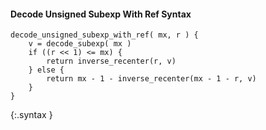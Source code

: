 #### Decode Unsigned Subexp With Ref Syntax

~~~~~
decode_unsigned_subexp_with_ref( mx, r ) {
    v = decode_subexp( mx )
    if ((r << 1) <= mx) {
        return inverse_recenter(r, v)
    } else {
        return mx - 1 - inverse_recenter(mx - 1 - r, v)
    }
}
~~~~~
{:.syntax }

